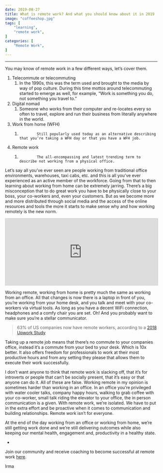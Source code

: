 ```yaml
---
date: 2019-08-27
title: What is remote work? And what you should know about it in 2019
image: "coffeeshop.jpg"
tags: [
    "learning",
    "remote work",
]
categories: [
    "Remote Work",
]
---
```


---

You may know of remote work in a few different ways, let’s cover them.

<!--more-->

1.  Telecommute or telecommuting
    1. In the 1990s, this was the term used and brought to the media by way of pop culture. During this time mottos around telecommuting started to emerge as well, for example, “Work is something you do, not something you travel to.”
2.  Digital nomad
    1. Someone who works from their computer and re-locates every so often to travel, explore and run their business from literally anywhere in the world.
3.  Work from home (WFH)
    1.             Still popularly used today as an alternative describing that you’re taking a WFH day or that you have a WFH job.
4.  Remote work
    1.             The all-encompassing and latest trending term to describe not working from a physical office.

Let’s say all you’ve ever seen are people working from traditional office environments, warehouses, taxi cabs, etc. and this is all you’ve ever experienced as an active member of the workforce. Going from that to then learning about working from home can be extremely jarring. There’s a big misconception that to do great work you have to be physically close to your boss, your co-workers and, even your customers. But as we become more and more distributed through social media and the access of the online resources and tools the more it starts to make sense why and how working remotely is the new norm.

<iframe
scrolling="no"
style="width:100%!important;height:220px;border:1px #ccc solid !important"
src="https://buttondown.email/remotenewbie?as_embed=true"
></iframe>

Working remote, working from home is pretty much the same as working from an office. All that changes is now there is a laptop in front of you, you’re working from your home desk, and you talk and meet with your co-workers via virtual tools. As long as you have a decent WiFi connection, headphones and a comfy chair you are set. Oh! And you probably want to make sure you’re a stellar communicator.

> 63% of US companies now have remote workers, according to a [2018 Upwork Study](https://www.slideshare.net/upwork/2018-future-workforce-report-hiring-manager-insights-on-flexible-and-remote-work-trends/1)

Taking up a remote job means that there’s no commute to your companies office, instead it’s a commute from your bed to your desk. Which is 10x better. It also offers freedom for professionals to work at their most productive hours and from any setting they please that allows them to execute their work successfully.

I don’t want anyone to think that remote work is slacking off, that it’s for introverts or people that can’t be socially present, that it’s easy or that anyone can do it. All of these are false. Working remote in my opinion is sometimes harder than working in an office. In an office you’re privileged with water cooler talks, company happy hours, walking to grab coffee with your co-worker, small talk riding the elevator to your office, the in person communication is a given. With remote work, we’re isolated. We have to put in the extra effort and be proactive when it comes to communication and building relationships. Remote work isn’t for everyone.

At the end of the day working from an office or working from home, we’re still getting work done and we’re still delivering outcomes while also keeping our mental health, engagement and, productivity in a healthy state.

-

Join our community and receive coaching to become successful at remote work [here](https://remotenewbie.com).

Irma
